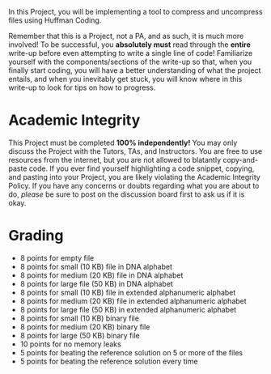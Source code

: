 In this Project, you will be implementing a tool to compress and uncompress files using Huffman Coding.

Remember that this is a Project, not a PA, and as such, it is much more involved! To be successful, you **absolutely must** read through the **entire** write-up before even attempting to write a single line of code! Familiarize yourself with the components/sections of the write-up so that, when you finally start coding, you will have a better understanding of what the project entails, and when you inevitably get stuck, you will know where in this write-up to look for tips on how to progress.

# Academic Integrity
This Project must be completed **100% independently!** You may only discuss the Project with the Tutors, TAs, and Instructors. You are free to use resources from the internet, but you are not allowed to blatantly copy-and-paste code. If you ever find yourself highlighting a code snippet, copying, and pasting into your Project, you are likely violating the Academic Integrity Policy. If you have any concerns or doubts regarding what you are about to do, *please* be sure to post on the discussion board first to ask us if it is okay.

# Grading
* 8 points for empty file
* 8 points for small (10 KB) file in DNA alphabet
* 8 points for medium (20 KB) file in DNA alphabet
* 8 points for large file (50 KB) in DNA alphabet
* 8 points for small (10 KB) file in extended alphanumeric alphabet
* 8 points for medium (20 KB) file in extended alphanumeric alphabet
* 8 points for large file (50 KB) in extended alphanumeric alphabet
* 8 points for small (10 KB) binary file
* 8 points for medium (20 KB) binary file
* 8 points for large (50 KB) binary file
* 10 points for no memory leaks
* 5 points for beating the reference solution on 5 or more of the files
* 5 points for beating the reference solution every time

